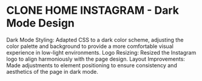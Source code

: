# CLONE HOME INSTAGRAM - Dark Mode Design
 Dark Mode Styling: Adapted CSS to a dark color scheme, adjusting the color palette and background to provide a more comfortable visual experience in low-light environments. Logo Resizing: Resized the Instagram logo to align harmoniously with the page design. Layout Improvements: Made adjustments to element positioning to ensure consistency and aesthetics of the page in dark mode.
